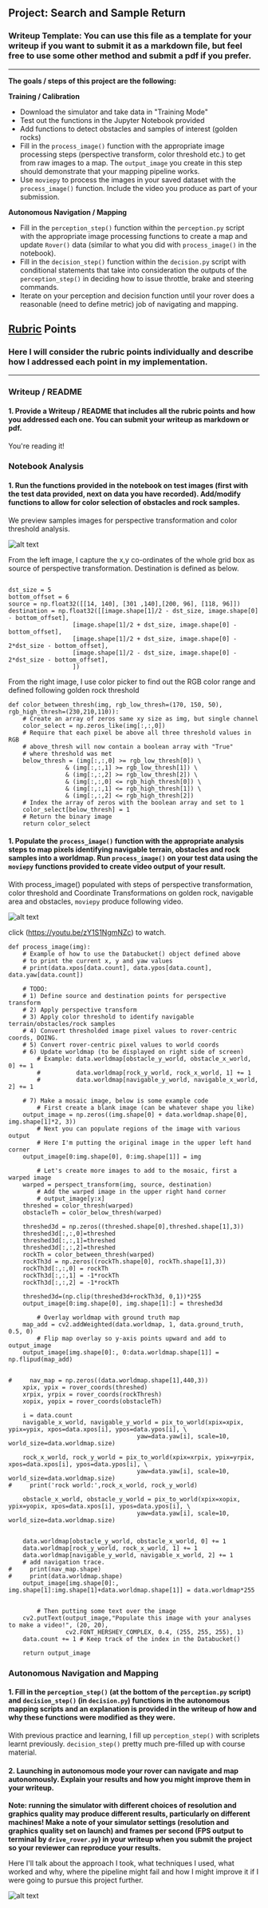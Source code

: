 ## Project: Search and Sample Return
### Writeup Template: You can use this file as a template for your writeup if you want to submit it as a markdown file, but feel free to use some other method and submit a pdf if you prefer.

---


**The goals / steps of this project are the following:**  

**Training / Calibration**  

* Download the simulator and take data in "Training Mode"
* Test out the functions in the Jupyter Notebook provided
* Add functions to detect obstacles and samples of interest (golden rocks)
* Fill in the `process_image()` function with the appropriate image processing steps (perspective transform, color threshold etc.) to get from raw images to a map.  The `output_image` you create in this step should demonstrate that your mapping pipeline works.
* Use `moviepy` to process the images in your saved dataset with the `process_image()` function.  Include the video you produce as part of your submission.

**Autonomous Navigation / Mapping**

* Fill in the `perception_step()` function within the `perception.py` script with the appropriate image processing functions to create a map and update `Rover()` data (similar to what you did with `process_image()` in the notebook).
* Fill in the `decision_step()` function within the `decision.py` script with conditional statements that take into consideration the outputs of the `perception_step()` in deciding how to issue throttle, brake and steering commands.
* Iterate on your perception and decision function until your rover does a reasonable (need to define metric) job of navigating and mapping.  

[//]: # (Image References)

[image1]: ./misc/rover_image.jpg
[image2]: ./calibration_images/example_grid1.jpg
[image3]: ./calibration_images/example_rock1.jpg
[samples]: ./misc/samples.png
[test_video]: https://img.youtube.com/vi/zY1S1NgmNZc/0.jpg

## [Rubric](https://review.udacity.com/#!/rubrics/916/view) Points
### Here I will consider the rubric points individually and describe how I addressed each point in my implementation.  

---
### Writeup / README

#### 1. Provide a Writeup / README that includes all the rubric points and how you addressed each one.  You can submit your writeup as markdown or pdf.  

You're reading it!

### Notebook Analysis
#### 1. Run the functions provided in the notebook on test images (first with the test data provided, next on data you have recorded). Add/modify functions to allow for color selection of obstacles and rock samples.

We preview samples images for perspective transformation and color threshold analysis.

![alt text][samples]

From the left image, I capture the x,y co-ordinates of the whole grid box as source of perspective transformation. Destination is defined as below.

```

dst_size = 5
bottom_offset = 6
source = np.float32([[14, 140], [301 ,140],[200, 96], [118, 96]])
destination = np.float32([[image.shape[1]/2 - dst_size, image.shape[0] - bottom_offset],
                  [image.shape[1]/2 + dst_size, image.shape[0] - bottom_offset],
                  [image.shape[1]/2 + dst_size, image.shape[0] - 2*dst_size - bottom_offset],
                  [image.shape[1]/2 - dst_size, image.shape[0] - 2*dst_size - bottom_offset],
                  ])

```

From the right image, I use color picker to find out the RGB color range and defined following golden rock threshold

```
def color_between_thresh(img, rgb_low_thresh=(170, 150, 50), rgb_high_thresh=(230,210,110)):
    # Create an array of zeros same xy size as img, but single channel
    color_select = np.zeros_like(img[:,:,0])
    # Require that each pixel be above all three threshold values in RGB
    # above_thresh will now contain a boolean array with "True"
    # where threshold was met
    below_thresh = (img[:,:,0] >= rgb_low_thresh[0]) \
                & (img[:,:,1] >= rgb_low_thresh[1]) \
                & (img[:,:,2] >= rgb_low_thresh[2]) \
                & (img[:,:,0] <= rgb_high_thresh[0]) \
                & (img[:,:,1] <= rgb_high_thresh[1]) \
                & (img[:,:,2] <= rgb_high_thresh[2])
    # Index the array of zeros with the boolean array and set to 1
    color_select[below_thresh] = 1
    # Return the binary image
    return color_select

```



#### 1. Populate the `process_image()` function with the appropriate analysis steps to map pixels identifying navigable terrain, obstacles and rock samples into a worldmap.  Run `process_image()` on your test data using the `moviepy` functions provided to create video output of your result.

With process_image() populated with steps of perspective transformation, color threshold and Coordinate Transformations on golden rock, navigable area and obstacles, `moviepy` produce following video.

![alt text][test_video]

click (https://youtu.be/zY1S1NgmNZc) to watch.


```
def process_image(img):
    # Example of how to use the Databucket() object defined above
    # to print the current x, y and yaw values
    # print(data.xpos[data.count], data.ypos[data.count], data.yaw[data.count])

    # TODO:
    # 1) Define source and destination points for perspective transform
    # 2) Apply perspective transform
    # 3) Apply color threshold to identify navigable terrain/obstacles/rock samples
    # 4) Convert thresholded image pixel values to rover-centric coords, DOING.
    # 5) Convert rover-centric pixel values to world coords
    # 6) Update worldmap (to be displayed on right side of screen)
        # Example: data.worldmap[obstacle_y_world, obstacle_x_world, 0] += 1
        #          data.worldmap[rock_y_world, rock_x_world, 1] += 1
        #          data.worldmap[navigable_y_world, navigable_x_world, 2] += 1

    # 7) Make a mosaic image, below is some example code
        # First create a blank image (can be whatever shape you like)
    output_image = np.zeros((img.shape[0] + data.worldmap.shape[0], img.shape[1]*2, 3))
        # Next you can populate regions of the image with various output
        # Here I'm putting the original image in the upper left hand corner
    output_image[0:img.shape[0], 0:img.shape[1]] = img

        # Let's create more images to add to the mosaic, first a warped image
    warped = perspect_transform(img, source, destination)
        # Add the warped image in the upper right hand corner
        # output_image[y:x]
    threshed = color_thresh(warped)
    obstacleTh = color_below_thresh(warped)

    threshed3d = np.zeros((threshed.shape[0],threshed.shape[1],3))
    threshed3d[:,:,0]=threshed
    threshed3d[:,:,1]=threshed
    threshed3d[:,:,2]=threshed
    rockTh = color_between_thresh(warped)
    rockTh3d = np.zeros((rockTh.shape[0], rockTh.shape[1],3))
    rockTh3d[:,:,0] = rockTh
    rockTh3d[:,:,1] = -1*rockTh
    rockTh3d[:,:,2] = -1*rockTh

    threshed3d=(np.clip(threshed3d+rockTh3d, 0,1))*255
    output_image[0:img.shape[0], img.shape[1]:] = threshed3d

        # Overlay worldmap with ground truth map
    map_add = cv2.addWeighted(data.worldmap, 1, data.ground_truth, 0.5, 0)
        # Flip map overlay so y-axis points upward and add to output_image
    output_image[img.shape[0]:, 0:data.worldmap.shape[1]] = np.flipud(map_add)


#     nav_map = np.zeros((data.worldmap.shape[1],440,3))
    xpix, ypix = rover_coords(threshed)
    xrpix, yrpix = rover_coords(rockThresh)
    xopix, yopix = rover_coords(obstacleTh)

    i = data.count
    navigable_x_world, navigable_y_world = pix_to_world(xpix=xpix, ypix=ypix, xpos=data.xpos[i], ypos=data.ypos[i], \
                                    yaw=data.yaw[i], scale=10, world_size=data.worldmap.size)

    rock_x_world, rock_y_world = pix_to_world(xpix=xrpix, ypix=yrpix, xpos=data.xpos[i], ypos=data.ypos[i], \
                                    yaw=data.yaw[i], scale=10, world_size=data.worldmap.size)
#     print('rock world:',rock_x_world, rock_y_world)

    obstacle_x_world, obstacle_y_world = pix_to_world(xpix=xopix, ypix=yopix, xpos=data.xpos[i], ypos=data.ypos[i], \
                                    yaw=data.yaw[i], scale=10, world_size=data.worldmap.size)


    data.worldmap[obstacle_y_world, obstacle_x_world, 0] += 1
    data.worldmap[rock_y_world, rock_x_world, 1] += 1
    data.worldmap[navigable_y_world, navigable_x_world, 2] += 1
    # add navigation trace.
#     print(nav_map.shape)
#     print(data.worldmap.shape)
    output_image[img.shape[0]:, img.shape[1]:img.shape[1]+data.worldmap.shape[1]] = data.worldmap*255


        # Then putting some text over the image
    cv2.putText(output_image,"Populate this image with your analyses to make a video!", (20, 20),
                cv2.FONT_HERSHEY_COMPLEX, 0.4, (255, 255, 255), 1)
    data.count += 1 # Keep track of the index in the Databucket()

    return output_image
```



### Autonomous Navigation and Mapping

#### 1. Fill in the `perception_step()` (at the bottom of the `perception.py` script) and `decision_step()` (in `decision.py`) functions in the autonomous mapping scripts and an explanation is provided in the writeup of how and why these functions were modified as they were.

With previous practice and learning, I fill up `perception_step()` with scriplets learnt previously. `decision_step()` pretty much pre-filled up with course material. 

#### 2. Launching in autonomous mode your rover can navigate and map autonomously.  Explain your results and how you might improve them in your writeup.  

**Note: running the simulator with different choices of resolution and graphics quality may produce different results, particularly on different machines!  Make a note of your simulator settings (resolution and graphics quality set on launch) and frames per second (FPS output to terminal by `drive_rover.py`) in your writeup when you submit the project so your reviewer can reproduce your results.**

Here I'll talk about the approach I took, what techniques I used, what worked and why, where the pipeline might fail and how I might improve it if I were going to pursue this project further.  



![alt text][image3]
